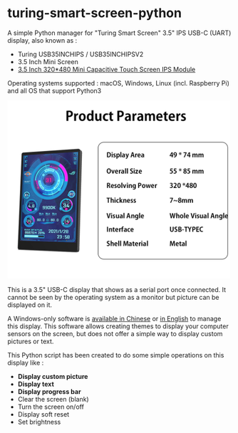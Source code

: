 # turing-smart-screen-python
A simple Python manager for "Turing Smart Screen" 3.5" IPS USB-C (UART) display, also known as :
- Turing USB35INCHIPS / USB35INCHIPSV2
- 3.5 Inch Mini Screen
- [3.5 Inch 320*480 Mini Capacitive Touch Screen IPS Module](https://www.aliexpress.com/item/1005002505149293.html)

Operating systems supported : macOS, Windows, Linux (incl. Raspberry Pi) and all OS that support Python3
  
<img src="res/smart-screen-3.webp" width="500"/>

This is a 3.5" USB-C display that shows as a serial port once connected.
It cannot be seen by the operating system as a monitor but picture can be displayed on it.

A Windows-only software is [available in Chinese](https://lgb123-1253504678.cos.ap-beijing.myqcloud.com/35inch.rar) or [in English](https://lgb123-1253504678.cos.ap-beijing.myqcloud.com/35inchENG.rar) to manage this display.
This software allows creating themes to display your computer sensors on the screen, but does not offer a simple way to display custom pictures or text.

This Python script has been created to do some simple operations on this display like :
- **Display custom picture**
- **Display text**
- **Display progress bar**
- Clear the screen (blank)
- Turn the screen on/off
- Display soft reset
- Set brightness

